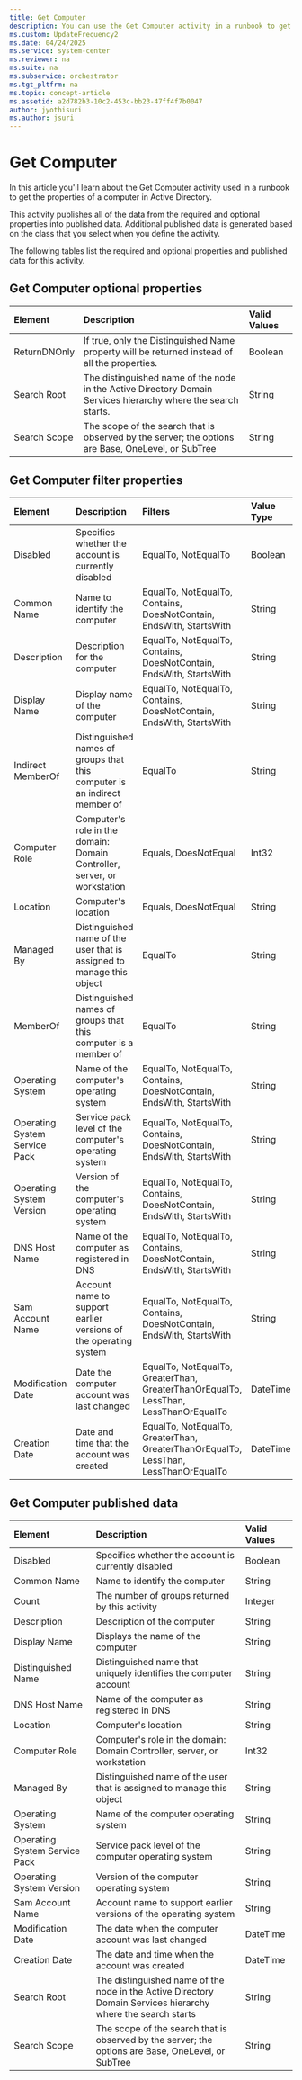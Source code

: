 ```yaml
---
title: Get Computer
description: You can use the Get Computer activity in a runbook to get the properties of a computer in Active Directory.
ms.custom: UpdateFrequency2
ms.date: 04/24/2025
ms.service: system-center
ms.reviewer: na
ms.suite: na
ms.subservice: orchestrator
ms.tgt_pltfrm: na
ms.topic: concept-article
ms.assetid: a2d782b3-10c2-453c-bb23-47ff4f7b0047
author: jyothisuri
ms.author: jsuri
---
```


# Get Computer

In this article you'll learn about the Get Computer activity used in a runbook to get the properties of a computer in Active Directory.

This activity publishes all of the data from the required and optional properties into published data. Additional published data is generated based on the class that you select when you define the activity.

The following tables list the required and optional properties and published data for this activity.

## Get Computer optional properties

| Element   | Description   | Valid Values |
|:---|:---|:---|
| ReturnDNOnly | If true, only the Distinguished Name property will be returned instead of all the properties.   | Boolean   |
| Search Root  | The distinguished name of the node in the Active Directory Domain Services hierarchy where the search starts. | String   |
| Search Scope | The scope of the search that is observed by the server; the options are Base, OneLevel, or SubTree   | String   |

## Get Computer filter properties

| Element   | Description   | Filters   | Value Type |
|:---|:---|:---|:---|
| Disabled   | Specifies whether the account is currently disabled   | EqualTo, NotEqualTo   | Boolean   |
| Common Name   | Name to identify the computer   | EqualTo, NotEqualTo, Contains, DoesNotContain, EndsWith, StartsWith   | String   |
| Description   | Description for the computer   | EqualTo, NotEqualTo, Contains, DoesNotContain, EndsWith, StartsWith   | String   |
| Display Name   | Display name of the computer   | EqualTo, NotEqualTo, Contains, DoesNotContain, EndsWith, StartsWith   | String   |
| Indirect MemberOf   | Distinguished names of groups that this computer is an indirect member of | EqualTo   | String   |
| Computer Role   | Computer's role in the domain: Domain Controller, server, or workstation  | Equals, DoesNotEqual   | Int32   |
| Location   | Computer's location   | Equals, DoesNotEqual   | String   |
| Managed By   | Distinguished name of the user that is assigned to manage this object  | EqualTo   | String   |
| MemberOf   | Distinguished names of groups that this computer is a member of   | EqualTo   | String   |
| Operating System   | Name of the computer's operating system   | EqualTo, NotEqualTo, Contains, DoesNotContain, EndsWith, StartsWith   | String   |
| Operating System Service Pack | Service pack level of the computer's operating system   | EqualTo, NotEqualTo, Contains, DoesNotContain, EndsWith, StartsWith   | String   |
| Operating System Version   | Version of the computer's operating system   | EqualTo, NotEqualTo, Contains, DoesNotContain, EndsWith, StartsWith   | String   |
| DNS Host Name   | Name of the computer as registered in DNS   | EqualTo, NotEqualTo, Contains, DoesNotContain, EndsWith, StartsWith   | String   |
| Sam Account Name   | Account name to support earlier versions of the operating system   | EqualTo, NotEqualTo, Contains, DoesNotContain, EndsWith, StartsWith   | String   |
| Modification Date   | Date the computer account was last changed   | EqualTo, NotEqualTo, GreaterThan, GreaterThanOrEqualTo, LessThan, LessThanOrEqualTo | DateTime   |
| Creation Date   | Date and time that the account was created   | EqualTo, NotEqualTo, GreaterThan, GreaterThanOrEqualTo, LessThan, LessThanOrEqualTo | DateTime   |

## Get Computer published data

| Element   | Description   | Valid Values |
|:---|:---|:---|
| Disabled   | Specifies whether the account is currently disabled   | Boolean   |
| Common Name   | Name to identify the computer | String   |
| Count   | The number of groups returned by this activity   | Integer   |
| Description   | Description of the computer   | String   |
| Display Name   | Displays the name of the computer   | String   |
| Distinguished Name   | Distinguished name that uniquely identifies the computer account   | String   |
| DNS Host Name   | Name of the computer as registered in DNS   | String   |
| Location   | Computer's location   | String   |
| Computer Role   | Computer's role in the domain: Domain Controller, server, or workstation   | Int32   |
| Managed By   | Distinguished name of the user that is assigned to manage this object   | String   |
| Operating System   | Name of the computer operating system   | String   |
| Operating System Service Pack | Service pack level of the computer operating system   | String   |
| Operating System Version   | Version of the computer operating system   | String   |
| Sam Account Name   | Account name to support earlier versions of the operating system   | String   |
| Modification Date   | The date when the computer account was last changed   | DateTime   |
| Creation Date   | The date and time when the account was created   | DateTime   |
| Search Root   | The distinguished name of the node in the Active Directory Domain Services hierarchy where the search starts | String   |
| Search Scope   | The scope of the search that is observed by the server; the options are Base, OneLevel, or SubTree   | String   |
